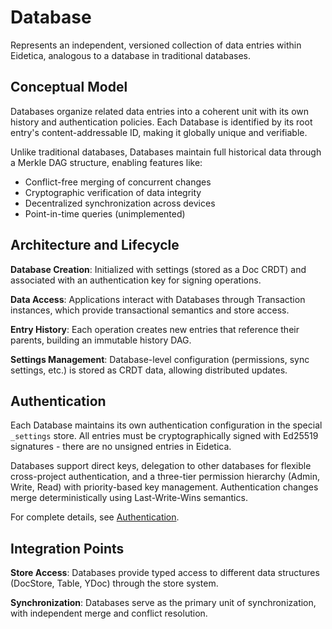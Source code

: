 # Database

Represents an independent, versioned collection of data entries within Eidetica, analogous to a database in traditional databases.

## Conceptual Model

Databases organize related data entries into a coherent unit with its own history and authentication policies. Each Database is identified by its root entry's content-addressable ID, making it globally unique and verifiable.

Unlike traditional databases, Databases maintain full historical data through a Merkle DAG structure, enabling features like:

- Conflict-free merging of concurrent changes
- Cryptographic verification of data integrity
- Decentralized synchronization across devices
- Point-in-time queries (unimplemented)

## Architecture and Lifecycle

**Database Creation**: Initialized with settings (stored as a Doc CRDT) and associated with an authentication key for signing operations.

**Data Access**: Applications interact with Databases through Transaction instances, which provide transactional semantics and store access.

**Entry History**: Each operation creates new entries that reference their parents, building an immutable history DAG.

**Settings Management**: Database-level configuration (permissions, sync settings, etc.) is stored as CRDT data, allowing distributed updates.

## Authentication

Each Database maintains its own authentication configuration in the special `_settings` store. All entries must be cryptographically signed with Ed25519 signatures - there are no unsigned entries in Eidetica.

Databases support direct keys, delegation to other databases for flexible cross-project authentication, and a three-tier permission hierarchy (Admin, Write, Read) with priority-based key management. Authentication changes merge deterministically using Last-Write-Wins semantics.

For complete details, see [Authentication](authentication.md).

## Integration Points

**Store Access**: Databases provide typed access to different data structures (DocStore, Table, YDoc) through the store system.

**Synchronization**: Databases serve as the primary unit of synchronization, with independent merge and conflict resolution.
